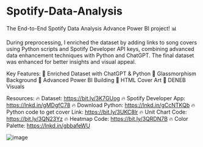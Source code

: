 # Spotify-Data-Analysis
The End-to-End Spotify Data Analysis Advance Power BI project! 📊 

During preprocessing, I enriched the dataset by adding links to song covers using Python scripts and Spotify Developer API keys, combining advanced data enhancement techniques with Python and ChatGPT. The final dataset was enhanced for better insights and visual appeal. 

Key Features:
💠 Enriched Dataset with ChatGPT & Python
💠 Glassmorphism Background
💠 Advanced Power BI Building
💠 HTML Cover Art
💠 DENEB Visuals

Resources:
🔥 Dataset: https://bit.ly/3K7GUog
🔥 Spotify Developer App: https://lnkd.in/gMDgfC78
🔥 Download Python: https://lnkd.in/gCcNTKQb
🔥 Python code to get cover Link: https://bit.ly/3UKC8lr
🔥 Unit Chart Code: https://bit.ly/3QN23Yz
🔥 Heatmap Code: https://bit.ly/3QRDN7B
🔥 Color Palette: https://lnkd.in/gbbafeWU


![image](https://github.com/Piriyanka18/Spotify-Data-Analysis/assets/80697383/8f350992-527e-4489-bc25-6f5b90cd49a0)

